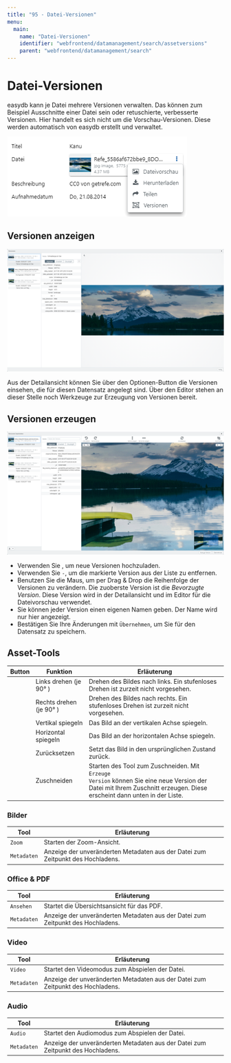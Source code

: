 ```yaml
---
title: "95 - Datei-Versionen"
menu:
  main:
    name: "Datei-Versionen"
    identifier: "webfrontend/datamanagement/search/assetversions"
    parent: "webfrontend/datamanagement/search"
---
```

# Datei-Versionen

easydb kann je Datei mehrere Versionen verwalten. Das können zum Beispiel Ausschnitte einer Datei sein oder retuschierte, verbesserte Versionen. Hier handelt es sich nicht um die Vorschau-Versionen. Diese werden automatisch von easydb erstellt und verwaltet.

![Menü:Versionen](versions_menu.png)

## Versionen anzeigen

![Versionen anzeigen](versionen_detail.png)

Aus der Detailansicht können Sie über den <i class="fa fa-ellipsis-v"></i> Optionen-Button die Versionen einsehen, die für diesen Datensatz angelegt sind. Über den Editor stehen an dieser Stelle noch Werkzeuge zur Erzeugung von Versionen bereit.

## Versionen erzeugen

![Versionen anzeigen mit aktiviertem Zoom](versionen_editor.png)

* Verwenden Sie <i class="fa fa-upload"></i>, um neue Versionen hochzuladen.
* Verwenden Sie <code class="button">-</code>, um die markierte Version aus der Liste zu entfernen.
* Benutzen Sie die Maus, um per Drag & Drop die Reihenfolge der Versionen zu verändern. Die zuoberste Version ist die *Bevorzugte Version*. Diese Version wird in der Detailansicht und im Editor für die Dateivorschau verwendet.
* Sie können jeder Version einen eigenen Namen geben. Der Name wird nur hier angezeigt.
* Bestätigen Sie Ihre Änderungen mit <code class="button">Übernehmen</code>, um Sie für den Datensatz zu speichern.


## Asset-Tools

|Button|Funktion|Erläuterung|
|---|---|---|
|<i class="fa fa-rotate-left"></i>|Links drehen (je 90° )|Drehen des Bildes nach links. Ein stufenloses Drehen ist zurzeit nicht vorgesehen.|
|<i class="fa fa-rotate-right"></i>|Rechts drehen (je 90° )|Drehen des Bildes nach rechts. Ein stufenloses Drehen ist zurzeit nicht vorgesehen.|
|<i class="fa fa-arrows-v"></i>|Vertikal spiegeln|Das Bild an der vertikalen Achse spiegeln.|
|<i class="fa fa-arrows-h"></i>|Horizontal spiegeln|Das Bild an der horizontalen Achse spiegeln.|
|<i class="fa fa-refresh"></i>|Zurücksetzen|Setzt das Bild in den ursprünglichen Zustand zurück.|
|<i class="fa fa-crop"></i>|Zuschneiden|Starten des Tool zum Zuschneiden. Mit <code class="button">Erzeuge Version</code> können Sie eine neue Version der Datei mit Ihrem Zuschnitt erzeugen. Diese erscheint dann unten in der Liste.|

### Bilder

|Tool|Erläuterung|
|---|---|
|<code class="button">Zoom</code>|Starten der Zoom-Ansicht.|
|<code class="button">Metadaten</code>|Anzeige der unveränderten Metadaten aus der Datei zum Zeitpunkt des Hochladens.|

### Office & PDF

|Tool|Erläuterung|
|---|---|
|<code class="button">Ansehen</code>|Startet die Übersichtsansicht für das PDF.|
|<code class="button">Metadaten</code>|Anzeige der unveränderten Metadaten aus der Datei zum Zeitpunkt des Hochladens.|

### Video

|Tool|Erläuterung|
|---|---|
|<code class="button">Video</code>|Startet den Videomodus zum Abspielen der Datei.|
|<code class="button">Metadaten</code>|Anzeige der unveränderten Metadaten aus der Datei zum Zeitpunkt des Hochladens.|

### Audio

|Tool|Erläuterung|
|---|---|
|<code class="button">Audio</code>|Startet den Audiomodus zum Abspielen der Datei.|
|<code class="button">Metadaten</code>|Anzeige der unveränderten Metadaten aus der Datei zum Zeitpunkt des Hochladens.|


